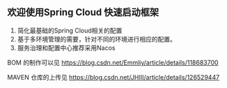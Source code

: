 ## 欢迎使用Spring Cloud 快速启动框架

1. 简化最基础的Spring Cloud相关的配置
2. 基于多环境管理的需要，针对不同的环境进行相应的配置。
3. 服务治理和配置中心推荐采用Nacos


BOM 的制作可以见 https://blog.csdn.net/Emmliy/article/details/118683700

MAVEN 仓库的上传见 https://blog.csdn.net/JHIII/article/details/126529447

